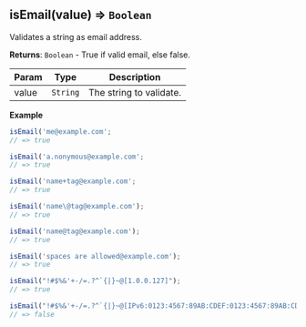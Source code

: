 <a name="isEmail"></a>

## isEmail(value) ⇒ <code>Boolean</code>
Validates a string as email address.

**Returns**: <code>Boolean</code> - True if valid email, else false.  

| Param | Type | Description |
| --- | --- | --- |
| value | <code>String</code> | The string to validate. |

**Example**  
```js
isEmail('me@example.com';
// => true

isEmail('a.nonymous@example.com';
// => true

isEmail('name+tag@example.com';
// => true

isEmail('name\@tag@example.com');
// => true

isEmail('name@tag@example.com');
// => true

isEmail('spaces are allowed@example.com');
// => true

isEmail("!#$%&'+-/=.?^`{|}~@[1.0.0.127]");
// => true

isEmail("!#$%&'+-/=.?^`{|}~@[IPv6:0123:4567:89AB:CDEF:0123:4567:89AB:CDEF]");
// => false
```

